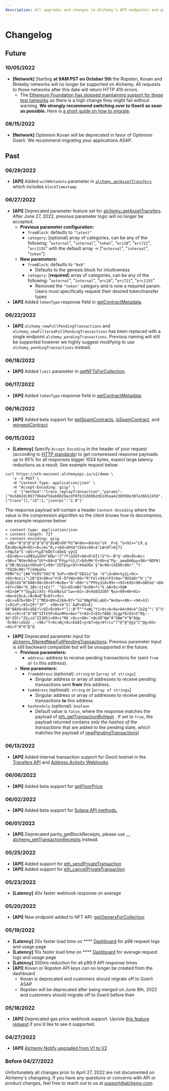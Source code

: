 ```yaml
---
description: All upgrades and changes to Alchemy's API endpoints and product features
---
```


# Changelog

## Future

### 10/05/2022

* **\[Network]** Starting **at 9AM PST on October 5th** the Ropsten, Kovan and Rinkeby networks will no longer be supported on Alchemy. All requests to those networks after this date will return HTTP 410 errors.&#x20;
  * The [Ethereum Foundation has stopped maintaining support for these test networks](https://blog.ethereum.org/2022/06/21/testnet-deprecation/) so there is a high change they might fail without warning. **We strongly recommend switching over to Goerli as soon as possible.**  Here is [a short guide on how to migrate](https://www.alchemy.com/overviews/migrate-from-ropsten-to-goerli).

### 08/15/2022

* **\[Network]** Optimism Kovan will be deprecated in favor of Optimism Goerli. We recommend migrating your applications ASAP.&#x20;

## Past

### 06/29/2022

* **\[API]** Added `withMetadata` parameter in [`alchemy_getAssetTransfers`](../enhanced-apis/transfers-api.md) which includes `blockTimestamp`

### 06/27/2022

* **\[API]** Deprecated parameter feature set for [alchemy\_getAssetTransfers](../enhanced-apis/transfers-api.md). After June 27, 2022, previous parameter logic will no longer be accepted.
  * **Previous parameter configuration:**
    * `fromBlock`: defaults to `"latest"`
    * `category`: \[optional] array of categories, can be any of the following: "`external`", "`internal`", "`token`", "`erc20`", "`erc721`", "`erc1155`" with the default array -> \["`external`", "`internal`", "`token`"]
  * **New parameters:**
    * `fromBlock`: defaults to `"0x0"`
      * &#x20; Defaults to the genesis block for intuitiveness
    * `category`: \[**required**] array of categories, can be any of the following: "`external`", "`internal`", "`erc20`", "`erc721`", "`erc1155`"
      * Removed the `"token"` category and is now a required param. Users must specifically request their desired token/transfer types
* **\[API]** Added `tokenType` response field in [getContractMetadata](../enhanced-apis/nft-api/getcontractmetadata.md).

### 06/22/2022

* **\[API]** `alchemy_newFullPendingTransactions` and `alchemy_newFilteredFullPendingTransactions` has been replaced with a single endpoint `alchemy_pendingTransactions`. Previous naming will still be supported however we highly suggest modifying to use `alchemy_pendingTransactions` instead. &#x20;

### 06/18/2022

* **\[API]** Added `limit` parameter in [getNFTsForCollection](../enhanced-apis/nft-api/getnftsforcollection.md).

### 06/17/2022

* **\[API]** Added `tokenType` response field in [getContractMetadata](../enhanced-apis/nft-api/getcontractmetadata.md).

### 06/16/2022

* **\[API]** Added beta support for [getSpamContracts](../enhanced-apis/nft-api/getspamcontracts.md), [isSpamContract](../enhanced-apis/nft-api/isspamcontract.md), and [reingestContract](../enhanced-apis/nft-api/reingestcontract.md).

### 06/15/2022

* **\[Latency]** Specify `Accept-Encoding` in the header of your request (according to [HTTP standards](https://httpwg.org/specs/rfc7231.html#rfc.section.5.3.4\))) to get compressed response payloads up to 95% for all responses bigger 1024 bytes, expect large latency reductions as a result. See example request below:

```
curl https://eth-mainnet.alchemyapi.io/v2/demo \
   -v -X POST \
   -H "Content-Type: application/json" \
   -H "Accept-Encoding: gzip" \
   -d '{"method":"trace_replayTransaction","params":["0x5862dc09779b4af56ab8829acdf0fb3160962db1d5aa4236950e307a36612450",["trace"]],"id":1,"jsonrpc":"2.0"}'
```

The response payload will contain a header `Content-Encoding` where the value is the compression algorithm so the client knows how to decompress, see example response below:

```
< content-type: application/json
< content-length: 727
< content-encoding: gzip
_<8b>^H^@^@^@^@^@^@^@ìWËnÛ0^Pü^W<9e><8d>bù^úV _P¤§ ^G<92>»^LR¸q ËA<8b>ÀÿÞ<95><8c>Àv^R¡r<8d>äPdá^CEkù<98>á^LW<8f>êÇf}×ÝWµTæ^S¨<85>º%µÔ^KÕñf»êÕòQ·ýýVZ
~Éß<9b>>÷üå¶5µ¼Û®V^KÕw¹²Z^?ª\ûÛõÝ<90>ÒºõÏ1!Ù^V¬·Ñ^@`<89>ÕS<8c><90>s^NYm<9d>w^U©º<84>U^F®yµºú}/C<8d>Mé¹É<9b>q^Pg-¸aewOëÐµµ<98>*ÁDP6) á^XÑ:N%1&§c©Ù5o0³C<99>^ZÚTþ¼p<97>¥ëàÜðó`§^Á<96>[òÈ6Ô<90>"¸^T-^FQ28<98>^T[kH&ú©ü
FÐ¶©^Xc^[#A^FöÕ5^S9S^B´5úP«<99>Ê^OEGï¢^Sø ¹ê^\å<84>%yÇL<9c><85>9o¢¦i^\}Ð^Q3<90>o^VtÉ-ÔfYWò<96>^R^Fël<94>CPZ<9a>^OÚSèDr^H¨j^V ð¼ÜD)êh^H^DÁB<90>ÎH<8f>N<8e>^O`<88>²s^PPòy3ïÃ<99>¬<93>k95<90>õ#ñùû'<86>^R<8a>Í1\t^H<83>^\<8f><98>^K_2Æ%!¢î×£¢³^_¨^@1<85>bÐC^Q<88>ª÷^X &N<9c>5@#<92>ã#^Y^Oyµå1)Xðj·PÜuëNz¾ò^Cw=<93>:Ø×Þ£6Û2ÚÔf´¶±ù<99>HÞ<91><8e>ëïÒsä;»Å«NvÆ^B<8f><9c><8c>xÅ7b<98>Ï^]^MÈâ<89>£}8Á<87>^Sü^ONpPôÜ;øbE»^W<8a><86>·<94>ô3)[<91>P;<91>2Pc^]P^_ <98>+Þ^S(`ÀáP<85>É|ß6^BÄXU<85>áÕ£ºl<92>Õ<99>ª^]¦:B^T^"ºxWL^Y1<9c>b<9a>À4<9d>ë^[bZq^^¦¯E^St£<83><9c><9c>X^A^VB^SÏT£5P<8a>M®x<8e>^Y<92>Í<93>7Áßb¯dçgpªß<93>S^R§:-â©¹ZÛ[r^Zò¿sú^ZI305ï<89>i^Mõ´<8c><90>¯+@cõÔ^Næ^Ã^GNæ^V^N³9áp       'Õ<96>\dùÚy ,-<96>^Y<9c>Øç<9c>ÈóÃÏ«ý<87>ëp<9f>ìv^?^@^@^@ÿÿ^C^@g<83><91>Ý^H^O^@^@
```

* **\[API]** Deprecated parameter input for [alchemy\_filteredNewFullPendingTransactions](../enhanced-apis/subscription-api-websockets/#alchemy\_filterednewfullpendingtransactions). Previous parameter input is still backward compatible but will be unsupported in the future.&#x20;
  * **Previous parameters:**
    * `address`: address to receive pending transactions for (sent `from` or `to` this address).&#x20;
  * **New parameters:**
    * `fromAddress` (optional): `string` or \[`array of strings`]
      * Singular address or array of addresses to receive pending transactions sent **from** this address.
    * `toAddress` (optional): `string` or \[`array of strings`]
      * Singular address or array of addresses to receive pending transactions **to** this address
    * `hashesOnly` (optional): `boolean`&#x20;
      * Default value is `false`, where the response matches the payload of [eth\_getTransactionByHash](https://www.notion.so/alchemy/apis/ethereum/eth-gettransactionbyhash#returns) . If set to `true`, the payload returned contains _only the hashes of the transactions_ that are added to the pending state, which matches the payload of [newPendingTransactions](https://docs.alchemy.com/alchemy/enhanced-apis/subscription-api-websockets#newpendingtransactions))

### 06/13/2022

* **\[API]** Added internal transaction support for Georli testnet in the [Transfers API](../enhanced-apis/transfers-api.md) and [Address Activity Webhooks ](../enhanced-apis/notify-api/using-notify.md#address-activity)

### 06/06/2022

* **\[API]** Added beta support for [getFloorPrice](../enhanced-apis/nft-api/getfloorprice.md)

### 06/02/2022

* **\[API]** Added beta support for [Solana API methods.](../apis/solana-api/)

### 06/01/2022

* **\[API]** Deprecated parity\_getBlockReceipts, please use __ [alchemy\_getTransactionReceipts](../enhanced-apis/transaction-receipts-api/#alchemy\_gettransactionreceipts) instead.

### 05/25/2022

* **\[API]** Added support for [eth\_sendPrivateTransaction](../apis/ethereum/eth-sendPrivateTransaction.md)
* **\[API]** Added support for [eth\_cancelPrivateTransaction](../apis/ethereum/eth\_cancelPrivateTransaction.md)

### 05/23/2022

* **\[Latency]** 40x faster webhook response on average&#x20;

### 05/20/2022

* **\[API]** New endpoint added to NFT API: [getOwnersForCollection](../enhanced-apis/nft-api/getownersforcollection.md)

### 05/19/2022

* **\[Latency]** 20x faster load time on **** [Dashboard](https://dashboard.alchemyapi.io/) for p98 request logs and usage page
* **\[Latency]** 10x faster load time on **** [Dashboard](https://dashboard.alchemyapi.io/) for average request logs and usage page
* **\[Latency]** 200ms reduction for all p99.9 API response times
* **\[API]** Kovan or Ropsten API keys can no longer be created from the dashboard
  * Kovan is deprecated and customers should migrate off to Goerli ASAP
  * Ropsten will be deprecated after being merged on June 8th, 2022 and customers should migrate off to Goerli before then

### 05/18/2022

* **\[API]** Deprecated gas price webhook support. Upvote [this feature request](https://roadmap.alchemy.com/b/feature-requests/gas-price-webhooks) if you'd like to see it supported.&#x20;

### 04/27/2022

* **\[API]** [Alchemy Notify upgraded from V1 to V2](../enhanced-apis/notify-api/using-notify.md#whats-the-difference-between-notify-v1-and-v2)

### Before 04/27/2022

Unfortunately all changes prior to April 27, 2022 are not documented on Alchemy's changelog. If you have any questions or concerns with API or product changes, feel free to reach out to us at support@alchemy.com.&#x20;
